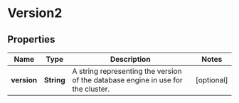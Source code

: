 

# Version2


## Properties

| Name | Type | Description | Notes |
|------------ | ------------- | ------------- | -------------|
|**version** | **String** | A string representing the version of the database engine in use for the cluster. |  [optional] |



